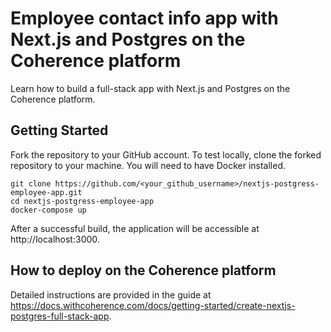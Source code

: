 # Employee contact info app with Next.js and Postgres on the Coherence platform

Learn how to build a full-stack app with Next.js and Postgres on the Coherence platform.

## Getting Started 

Fork the repository to your GitHub account. To test locally, clone the forked repository to your machine. You will need to have Docker installed.

```shell
git clone https://github.com/<your_github_username>/nextjs-postgress-employee-app.git
cd nextjs-postgress-employee-app
docker-compose up 
```

After a successful build, the application will be accessible at http://localhost:3000.

## How to deploy on the Coherence platform

Detailed instructions are provided in the guide at https://docs.withcoherence.com/docs/getting-started/create-nextjs-postgres-full-stack-app.
